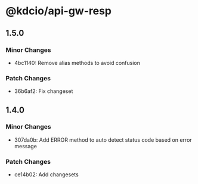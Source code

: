 # @kdcio/api-gw-resp

## 1.5.0

### Minor Changes

- 4bc1140: Remove alias methods to avoid confusion

### Patch Changes

- 36b6af2: Fix changeset

## 1.4.0

### Minor Changes

- 307da0b: Add ERROR method to auto detect status code based on error message

### Patch Changes

- ce14b02: Add changesets
